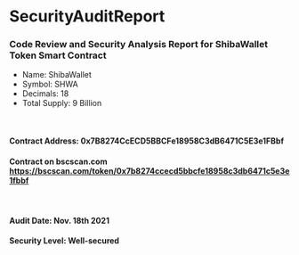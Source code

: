 # SecurityAuditReport

### Code Review and Security Analysis Report for ShibaWallet Token Smart Contract

- Name: ShibaWallet
- Symbol: SHWA 
- Decimals: 18
- Total Supply: 9 Billion

<br/>

#### Contract Address: 0x7B8274CcECD5BBCFe18958C3dB6471C5E3e1FBbf
#### Contract on bscscan.com https://bscscan.com/token/0x7b8274ccecd5bbcfe18958c3db6471c5e3e1fbbf

<br/>

#### Audit Date: Nov. 18th 2021
#### Security Level: Well-secured

